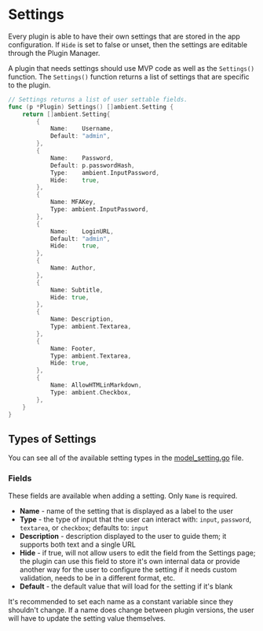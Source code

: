 # Settings

Every plugin is able to have their own settings that are stored in the app configuration. If `Hide` is set to false or unset, then the settings are editable through the Plugin Manager.

A plugin that needs settings should use MVP code as well as the `Settings()` function. The `Settings()` function returns a list of settings that are specific to the plugin.

```go
// Settings returns a list of user settable fields.
func (p *Plugin) Settings() []ambient.Setting {
	return []ambient.Setting{
		{
			Name:    Username,
			Default: "admin",
		},
		{
			Name:    Password,
			Default: p.passwordHash,
			Type:    ambient.InputPassword,
			Hide:    true,
		},
		{
			Name: MFAKey,
			Type: ambient.InputPassword,
		},
		{
			Name:    LoginURL,
			Default: "admin",
			Hide:    true,
		},
		{
			Name: Author,
		},
		{
			Name: Subtitle,
			Hide: true,
		},
		{
			Name: Description,
			Type: ambient.Textarea,
		},
		{
			Name: Footer,
			Type: ambient.Textarea,
			Hide: true,
		},
		{
			Name: AllowHTMLinMarkdown,
			Type: ambient.Checkbox,
		},
	}
}
```
## Types of Settings

You can see all of the available setting types in the [model_setting.go](https://github.com/ambientkit/ambient/blob/main/model_setting.go) file.

### Fields

These fields are available when adding a setting. Only `Name` is required.

- **Name** - name of the setting that is displayed as a label to the user
- **Type** - the type of input that the user can interact with: `input`, `password`, `textarea`, or `checkbox`; defaults to: `input`
- **Description** - description displayed to the user to guide them; it supports both text and a single URL
- **Hide** - if true, will not allow users to edit the field from the Settings page; the plugin can use this field to store it's own internal data or provide another way for the user to configure the setting if it needs custom validation, needs to be in a different format, etc.
- **Default** - the default value that will load for the setting if it's blank

It's recommended to set each name as a constant variable since they shouldn't change. If a name does change between plugin versions, the user will have to update the setting value themselves.